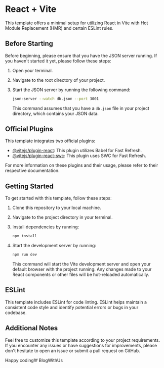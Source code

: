 # React + Vite

This template offers a minimal setup for utilizing React in Vite with Hot Module Replacement (HMR) and certain ESLint rules.

## Before Starting

Before beginning, please ensure that you have the JSON server running. If you haven't started it yet, please follow these steps:

1. Open your terminal.
2. Navigate to the root directory of your project.
3. Start the JSON server by running the following command:
   
   ```bash
   json-server --watch db.json --port 3001
   ```

   This command assumes that you have a `db.json` file in your project directory, which contains your JSON data.

## Official Plugins

This template integrates two official plugins:

- [@vitejs/plugin-react](https://github.com/vitejs/vite-plugin-react/blob/main/packages/plugin-react/README.md): This plugin utilizes Babel for Fast Refresh.
- [@vitejs/plugin-react-swc](https://github.com/vitejs/vite-plugin-react-swc): This plugin uses SWC for Fast Refresh.

For more information on these plugins and their usage, please refer to their respective documentation.

## Getting Started

To get started with this template, follow these steps:

1. Clone this repository to your local machine.
2. Navigate to the project directory in your terminal.
3. Install dependencies by running:

   ```bash
   npm install
   ```

4. Start the development server by running:

   ```bash
   npm run dev
   ```

   This command will start the Vite development server and open your default browser with the project running. Any changes made to your React components or other files will be hot-reloaded automatically.

## ESLint

This template includes ESLint for code linting. ESLint helps maintain a consistent code style and identify potential errors or bugs in your codebase.

## Additional Notes

Feel free to customize this template according to your project requirements. If you encounter any issues or have suggestions for improvements, please don't hesitate to open an issue or submit a pull request on GitHub.

Happy coding!# BlogWithUs
